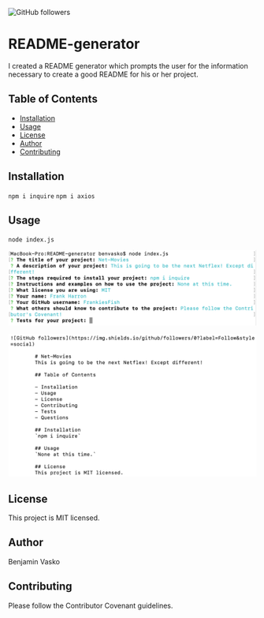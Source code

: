 ![GitHub followers](https://img.shields.io/github/followers/30?label=Follow&style=social)

# README-generator
I created a README generator which prompts the user for the information necessary to create a good README for his or her project.
        
## Table of Contents
        
- [Installation](#installation)
- [Usage](#usage)
- [License](#license)
- [Author](#author)
- [Contributing](#contributing)

## Installation
`npm i inquire`
`npm i axios`

## Usage
`node index.js`

![program running](assets/images/run.png)


![program result](assets/images/result.png)

## License
This project is MIT licensed.

## Author
Benjamin Vasko
        
## Contributing
Please follow the Contributor Covenant guidelines.
